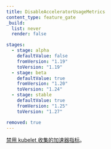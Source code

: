 ```yaml
---
title: DisableAcceleratorUsageMetrics
content_type: feature_gate
_build:
  list: never
  render: false

stages:
  - stage: alpha 
    defaultValue: false
    fromVersion: "1.19"
    toVersion: "1.19"
  - stage: beta 
    defaultValue: true
    fromVersion: "1.20"
    toVersion: "1.24"    
  - stage: stable
    defaultValue: true
    fromVersion: "1.25"
    toVersion: "1.27"    

removed: true  
---
```

<!--
[Disable accelerator metrics collected by the kubelet](/docs/concepts/cluster-administration/system-metrics/#disable-accelerator-metrics).
-->
[禁用 kubelet 收集的加速器指标](/zh-cn/docs/concepts/cluster-administration/system-metrics/#disable-accelerator-metrics)。

